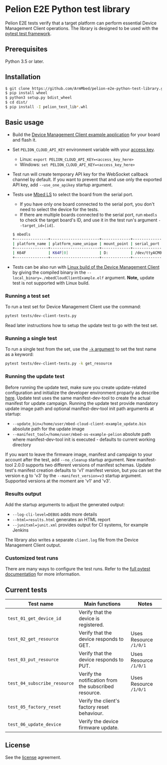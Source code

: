 # Pelion E2E Python test library

Pelion E2E tests verify that a target platform can perform essential Device Management Client operations.
The library is designed to be used with the [pytest test framework](https://docs.pytest.org/en/latest/).

## Prerequisites

Python 3.5 or later.

## Installation

```bash
$ git clone https://github.com/ArmMbed/pelion-e2e-python-test-library.git
$ pip install wheel
$ python3 setup.py bdist_wheel
$ cd dist/
$ pip install -I pelion_test_lib*.whl
```

## Basic usage

- Build the [Device Management Client example application](https://developer.pelion.com/docs/device-management/current/connecting/mbed-os.html) for your board and flash it.
- Set `PELION_CLOUD_API_KEY` environment variable with your [access key](https://developer.pelion.com/docs/device-management/current/user-account/application-access-keys.html).
    - Linux: `export PELION_CLOUD_API_KEY=<access_key_here>`
    - Windows: `set PELION_CLOUD_API_KEY=<access_key_here>`
- Test run will create temporary API key for the WebSocket callback channel by default. If you want to prevent that and use only the exported API key, add `--use_one_apikey` startup argument.
- Tests use [Mbed LS](https://github.com/ARMmbed/mbed-os-tools/tree/master/packages/mbed-ls) to select the board from the serial port.
  - If you have only one board connected to the serial port, you don't need to select the device for the tests.
  - If there are multiple boards connected to the serial port, run `mbedls` to check the target board's ID, and use it in the test run's argument `--target_id=[id]`.

  ```bash
  $ mbedls
  +---------------+----------------------+-------------+--------------+--------------------------------------------------+-----------------+
  | platform_name | platform_name_unique | mount_point | serial_port  | target_id                                        | daplink_version |
  +---------------+----------------------+-------------+--------------+--------------------------------------------------+-----------------+
  | K64F          | K64F[0]              | D:          | /dev/ttyACM0 | 0240000032044e4500257009997b00386781000097969900 | 0244            |
  +---------------+----------------------+-------------+--------------+--------------------------------------------------+-----------------+

  ```

- Tests can be also run with [Linux build of the Device Management Client](https://www.pelion.com/docs/device-management/current/connecting/linux-on-pc.html) by giving the compiled binary in the `--local_binary=./mbedCloudClientExample.elf` argument. **Note,** update test is not supported with Linux build.

### Running a test set

To run a test set for Device Management Client use the command:

```bash
pytest tests/dev-client-tests.py
```
Read later instructions how to setup the update test to go with the test set.

### Running a single test

To run a single test from the set, use the [`-k` argument](https://docs.pytest.org/en/latest/example/markers.html?highlight=keyword#using-k-expr-to-select-tests-based-on-their-name) to set the test name as a keyword:

```bash
pytest tests/dev-client-tests.py -k get_resource
```

### Running the update test
Before running the update test, make sure you create update-related configuration and initialize the developer environment proparly as describe [here](https://developer.pelion.com/docs/device-management/current/connecting/mbed-os.html).
Update test uses the same manifest-dev-tool to create the actual manifest for update campaign.
Running the update test provide mandatory update image path and optional manifest-dev-tool init path arguments at startup:
- `--update_bin=/home/user/mbed-cloud-client-example_update.bin` absolute path for the update image
- `--manifest_tool=/home/user/mbed-os-example-pelion` absolute path where manifest-dev-tool init is executed - defaults to current working directory

If you want to leave the firmware image, manifest and campaign to your account after the test, add `--no_cleanup` startup argument.
New manifest-tool 2.0.0 supports two different versions of manifest schemas. Update test's manifest creation defaults to 'v1' manifest version, but you can set the version e.g to 'v3' by the `--manifest_version=v3` startup argument.
Supported versions at the moment are 'v1' and 'v3'.


### Results output

Add the startup arguments to adjust the generated output:
- `--log-cli-level=DEBUG` adds more details
- `--html=results.html` generates an HTML report
- `--junitxml=junit.xml` provides output for CI systems, for example Jenkins

The library also writes a separate `client.log` file from the Device Management Client output.

### Customized test runs

There are many ways to configure the test runs. Refer to the [full pytest documentation](https://docs.pytest.org/en/latest/contents.html) for more information.

## Current tests

| Test name                       | Main functions                                        | Notes                        |
| ------------------------------- | ------------------------------------------------------| -----------------------------|
| `test_01_get_device_id`         | Verify that the device is registered.                 |                              |
| `test_02_get_resource`          | Verify that the device responds to GET.               | Uses Resource `/1/0/1`       |
| `test_03_put_resource`          | Verify that the device responds to PUT.               | Uses Resource `/1/0/1`       |
| `test_04_subscribe_resource`    | Verify the notification from the subscribed resource. | Uses Resource `/1/0/1`       |
| `test_05_factory_reset`         | Verify the client's factory reset behaviour.          |                              |
| `test_06_update_device`         | Verify the device firmware update.                    |                              |


## License

See the [license](https://github.com/ARMmbed/pelion-e2e-python-test-library/blob/master/LICENSE) agreement.
